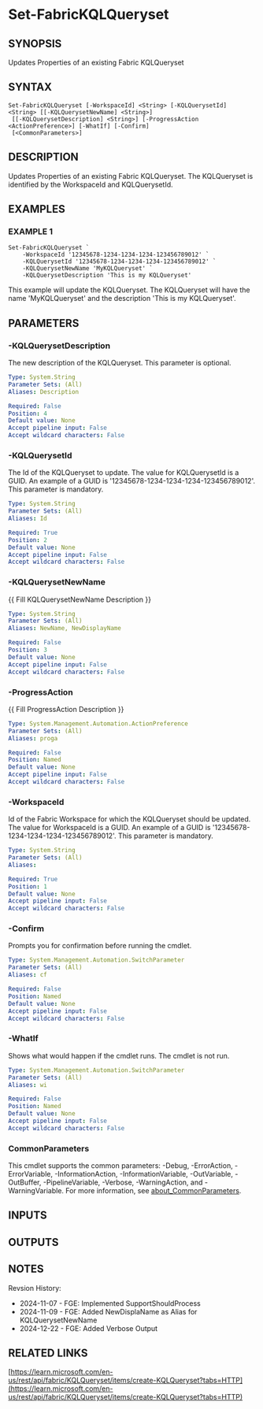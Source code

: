 # Set-FabricKQLQueryset

## SYNOPSIS
Updates Properties of an existing Fabric KQLQueryset

## SYNTAX

```
Set-FabricKQLQueryset [-WorkspaceId] <String> [-KQLQuerysetId] <String> [[-KQLQuerysetNewName] <String>]
 [[-KQLQuerysetDescription] <String>] [-ProgressAction <ActionPreference>] [-WhatIf] [-Confirm]
 [<CommonParameters>]
```

## DESCRIPTION
Updates Properties of an existing Fabric KQLQueryset.
The KQLQueryset is identified by
the WorkspaceId and KQLQuerysetId.

## EXAMPLES

### EXAMPLE 1
```
Set-FabricKQLQueryset `
    -WorkspaceId '12345678-1234-1234-1234-123456789012' `
    -KQLQuerysetId '12345678-1234-1234-1234-123456789012' `
    -KQLQuerysetNewName 'MyKQLQueryset' `
    -KQLQuerysetDescription 'This is my KQLQueryset'
```

This example will update the KQLQueryset.
The KQLQueryset will have the name 'MyKQLQueryset'
and the description 'This is my KQLQueryset'.

## PARAMETERS

### -KQLQuerysetDescription
The new description of the KQLQueryset.
This parameter is optional.

```yaml
Type: System.String
Parameter Sets: (All)
Aliases: Description

Required: False
Position: 4
Default value: None
Accept pipeline input: False
Accept wildcard characters: False
```

### -KQLQuerysetId
The Id of the KQLQueryset to update.
The value for KQLQuerysetId is a GUID.
An example of a GUID is '12345678-1234-1234-1234-123456789012'.
This parameter is mandatory.

```yaml
Type: System.String
Parameter Sets: (All)
Aliases: Id

Required: True
Position: 2
Default value: None
Accept pipeline input: False
Accept wildcard characters: False
```

### -KQLQuerysetNewName
{{ Fill KQLQuerysetNewName Description }}

```yaml
Type: System.String
Parameter Sets: (All)
Aliases: NewName, NewDisplayName

Required: False
Position: 3
Default value: None
Accept pipeline input: False
Accept wildcard characters: False
```

### -ProgressAction
{{ Fill ProgressAction Description }}

```yaml
Type: System.Management.Automation.ActionPreference
Parameter Sets: (All)
Aliases: proga

Required: False
Position: Named
Default value: None
Accept pipeline input: False
Accept wildcard characters: False
```

### -WorkspaceId
Id of the Fabric Workspace for which the KQLQueryset should be updated.
The value for WorkspaceId is a GUID.
An example of a GUID is '12345678-1234-1234-1234-123456789012'.
This parameter is mandatory.

```yaml
Type: System.String
Parameter Sets: (All)
Aliases:

Required: True
Position: 1
Default value: None
Accept pipeline input: False
Accept wildcard characters: False
```

### -Confirm
Prompts you for confirmation before running the cmdlet.

```yaml
Type: System.Management.Automation.SwitchParameter
Parameter Sets: (All)
Aliases: cf

Required: False
Position: Named
Default value: None
Accept pipeline input: False
Accept wildcard characters: False
```

### -WhatIf
Shows what would happen if the cmdlet runs.
The cmdlet is not run.

```yaml
Type: System.Management.Automation.SwitchParameter
Parameter Sets: (All)
Aliases: wi

Required: False
Position: Named
Default value: None
Accept pipeline input: False
Accept wildcard characters: False
```

### CommonParameters
This cmdlet supports the common parameters: -Debug, -ErrorAction, -ErrorVariable, -InformationAction, -InformationVariable, -OutVariable, -OutBuffer, -PipelineVariable, -Verbose, -WarningAction, and -WarningVariable. For more information, see [about_CommonParameters](http://go.microsoft.com/fwlink/?LinkID=113216).

## INPUTS

## OUTPUTS

## NOTES
Revsion History:

- 2024-11-07 - FGE: Implemented SupportShouldProcess
- 2024-11-09 - FGE: Added NewDisplaName as Alias for KQLQuerysetNewName
- 2024-12-22 - FGE: Added Verbose Output

## RELATED LINKS

[https://learn.microsoft.com/en-us/rest/api/fabric/KQLQueryset/items/create-KQLQueryset?tabs=HTTP](https://learn.microsoft.com/en-us/rest/api/fabric/KQLQueryset/items/create-KQLQueryset?tabs=HTTP)

